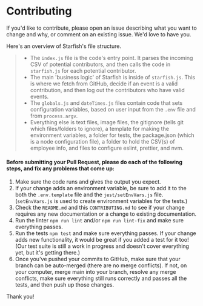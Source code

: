 # Contributing

If you'd like to contribute, please open an issue describing what you want to change and why, or comment on an existing issue. We'd love to have you.

Here's an overview of Starfish's file structure.

> -   The `index.js` file is the code's entry point. It parses the incoming CSV of potential contributors, and then calls the code in `starfish.js` for each potential contributor.
> -   The main 'business logic' of Starfish is inside of `starfish.js`. This is where we fetch from GitHub, decide if an event is a valid contribution, and then log out the contributors who have valid events.
> -   The `globals.js` and `dateTimes.js` files contain code that sets configuration variables, based on user input from the `.env` file and from `process.argv`.
> -   Everything else is text files, image files, the gitignore (tells git which files/folders to ignore), a template for making the environment variables, a folder for tests, the package.json (which is a node configuration file), a folder to hold the CSV(s) of employee info, and files to configure eslint, prettier, and nvm.

#### Before submitting your Pull Request, please do each of the following steps, and fix any problems that come up:

1. Make sure the code runs and gives the output you expect.
1. If your change adds an environment variable, be sure to add it to the both the `.env.template` file and the `jest/setEnvVars.js` file. (`setEnvVars.js` is used to create environment variables for the tests.)
1. Check the `README.md` and this `CONTRIBUTING.md` to see if your change requires any new documentation or a change to existing documentation.
1. Run the linter `npm run lint` and/or `npm run lint-fix` and make sure everything passes.
1. Run the tests `npm test` and make sure everything passes. If your change adds new functionality, it would be great if you added a test for it too! (Our test suite is still a work in progress and doesn't cover everything yet, but it's getting there.)
1. Once you've pushed your commits to GitHub, make sure that your branch can be auto-merged (there are no merge conflicts). If not, on your computer, merge main into your branch, resolve any merge conflicts, make sure everything still runs correctly and passes all the tests, and then push up those changes.

Thank you!
